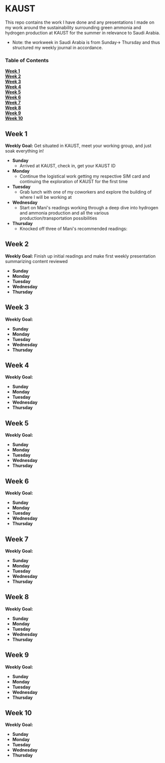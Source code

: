 # KAUST
This repo contains the work I have done and any presentations I made on my work around the sustainability surrounding green ammonia and hydrogen production at KAUST for the summer in relevance to Saudi Arabia.

* Note: the workweek in Saudi Arabia is from Sunday-> Thursday and thus structured my weekly journal in accordance.


### Table of Contents
**[Week 1](#week-1)**<br>
**[Week 2](#week-2)**<br>
**[Week 3](#week-3)**<br>
**[Week 4](#week-4)**<br>
**[Week 5](#week-5)**<br>
**[Week 6](#week-6)**<br>
**[Week 7](#week-7)**<br>
**[Week 8](#week-8)**<br>
**[Week 9](#week-9)**<br>
**[Week 10](#week-10)**<br>

## Week 1
**Weekly Goal:** Get situated in KAUST, meet your working group, and just soak everything in!

* **Sunday** 
    * Arrived at KAUST, check in, get your KAUST ID
* **Monday**
    * Continue the logistical work getting my respective SIM card and continuing the exploration of KAUST for the first time
* **Tuesday**
    * Grab lunch with one of my coworkers and explore the building of where I will be working at
* **Wednesday**
    * Start on Mani's readings working through a deep dive into hydrogen and ammonia production and all the various production/transportation possibilities
* **Thursday**
    * Knocked off three of Mani's recommended readings: 


## Week 2
**Weekly Goal:** Finish up initial readings and make first weekly presentation summarizing content reviewed

* **Sunday**
* **Monday**
* **Tuesday**
* **Wednesday**
* **Thursday**

## Week 3
**Weekly Goal:** 

* **Sunday**
* **Monday**
* **Tuesday**
* **Wednesday**
* **Thursday**

## Week 4
**Weekly Goal:** 

* **Sunday**
* **Monday**
* **Tuesday**
* **Wednesday**
* **Thursday**

## Week 5
**Weekly Goal:** 

* **Sunday**
* **Monday**
* **Tuesday**
* **Wednesday**
* **Thursday**

## Week 6
**Weekly Goal:** 

* **Sunday**
* **Monday**
* **Tuesday**
* **Wednesday**
* **Thursday**

## Week 7
**Weekly Goal:** 

* **Sunday**
* **Monday**
* **Tuesday**
* **Wednesday**
* **Thursday**

## Week 8
**Weekly Goal:** 

* **Sunday**
* **Monday**
* **Tuesday**
* **Wednesday**
* **Thursday**

## Week 9
**Weekly Goal:** 

* **Sunday**
* **Monday**
* **Tuesday**
* **Wednesday**
* **Thursday**

## Week 10
**Weekly Goal:** 

* **Sunday**
* **Monday**
* **Tuesday**
* **Wednesday**
* **Thursday**